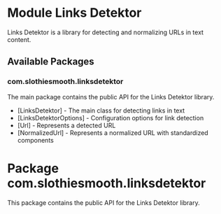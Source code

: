 # Module Links Detektor

Links Detektor is a library for detecting and normalizing URLs in text content.

## Available Packages

### com.slothiesmooth.linksdetektor

The main package contains the public API for the Links Detektor library.

* [LinksDetektor] - The main class for detecting links in text
* [LinksDetektorOptions] - Configuration options for link detection
* [Url] - Represents a detected URL
* [NormalizedUrl] - Represents a normalized URL with standardized components

# Package com.slothiesmooth.linksdetektor

This package contains the public API for the Links Detektor library.
